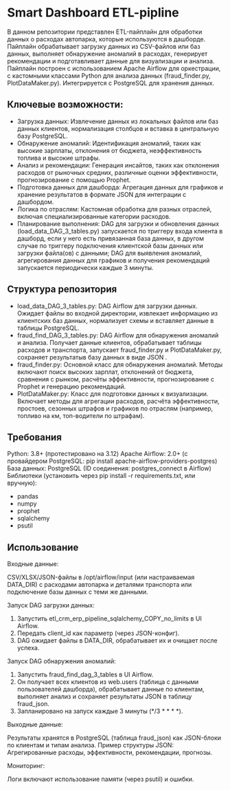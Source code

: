 # Smart Dashboard ETL-pipline

В данном репозитории представлен ETL-пайплайн для обработки данных о расходах автопарка, которые используются в дашборде. Пайплайн обрабатывает загрузку данных из CSV-файлов или баз данных, выполняет обнаружение аномалий в расходах, генерирует рекомендации и подготавливает данные для визуализации и анализа.
Пайплайн построен с использованием Apache Airflow для оркестрации, с кастомными классами Python для анализа данных (fraud_finder.py, PlotDataMaker.py). Интегрируется с PostgreSQL для хранения данных.

## Ключевые возможности:

 - Загрузка данных: Извлечение данных из локальных файлов или баз данных клиентов, нормализация столбцов и вставка в центральную базу PostgreSQL.
 - Обнаружение аномалий: Идентификация аномалий, таких как высокие зарплаты, отклонения от бюджета, неэффективность топлива и высокие штрафы.
 - Анализ и рекомендации: Генерация инсайтов, таких как отклонения расходов от рыночных средних, различные оценки эффективности, прогнозирование с помощью Prophet.
 - Подготовка данных для дашборда: Агрегация данных для графиков и хранение результатов в формате JSON для интеграции с дашбордом.
 - Логика по отраслям: Кастомная обработка для разных отраслей, включая специализированные категории расходов.
 - Планирование выполнения: DAG для загрузки и обновления данных (load_data_DAG_3_tables.py) запускается по триггеру входа клиента в дашборд, если у него есть привязанная база данных, в другом случае по триггеру подключения клиентской базы данных или загрузки файла(ов) с данными; DAG для выявления аномалий, агрегирования данных для графиков и получения рекомендаций запускается периодически каждые 3 минуты.

## Структура репозитория

 - load_data_DAG_3_tables.py: DAG Airflow для загрузки данных. Ожидает файлы во входной директории, извлекает информацию из клиентских баз данных, нормализует схемы и вставляет данные в таблицы PostgreSQL.
 - fraud_find_DAG_3_tables.py: DAG Airflow для обнаружения аномалий и анализа. Получает данные клиентов, обрабатывает таблицы расходов и транспорта, запускает fraud_finder.py и PlotDataMaker.py, сохраняет результатыв базу данных в виде JSON .
 - fraud_finder.py: Основной класс для обнаружения аномалий. Методы включают поиск высоких зарплат, отклонений от бюджета, сравнения с рынком, расчёты эффективности, прогнозирование с Prophet и генерацию рекомендаций.
 - PlotDataMaker.py: Класс для подготовки данных к визуализации. Включает методы для агрегации расходов, расчёта эффективности, простоев, сезонных штрафов и графиков по отраслям (например, топливо на км, топ-водители по штрафам).

## Требования

Python: 3.8+ (протестировано на 3.12)
Apache Airflow: 2.0+ (с провайдером PostgreSQL: pip install apache-airflow-providers-postgres)
База данных: PostgreSQL (ID соединения: postgres_connect в Airflow)
Библиотеки (установить через pip install -r requirements.txt, или вручную):

 - pandas
 - numpy
 - prophet
 - sqlalchemy
 - psutil

## Использование

Входные данные:

CSV/XLSX/JSON-файлы в /opt/airflow/input (или настраиваемая DATA_DIR) с расходами автопарка и деталями транспорта или подключение базы данных с теми же данными.

Запуск DAG загрузки данных:

 1. Запустить etl_crm_erp_pipeline_sqlalchemy_COPY_no_limits в UI Airflow.
 2. Передать client_id как параметр (через JSON-конфиг).
 3. DAG ожидает файлы в DATA_DIR, обрабатывает их и очищает после успеха.

Запуск DAG обнаружения аномалий:

 1. Запустить fraud_find_dag_3_tables в UI Airflow.
 2. Он получает всех клиентов из web.users (таблица с данными пользователей дашборда), обрабатывает данные по клиентам, выполняет анализ и сохраняет результаты JSON в таблицу fraud_json.
 3. Запланировано на запуск каждые 3 минуты (*/3 * * * *).

Выходные данные:

Результаты хранятся в PostgreSQL (таблица fraud_json) как JSON-блоки по клиентам и типам анализа.
Пример структуры JSON: Агрегированные расходы, эффективности, рекомендации, прогнозы.

Мониторинг:

Логи включают использование памяти (через psutil) и ошибки.
